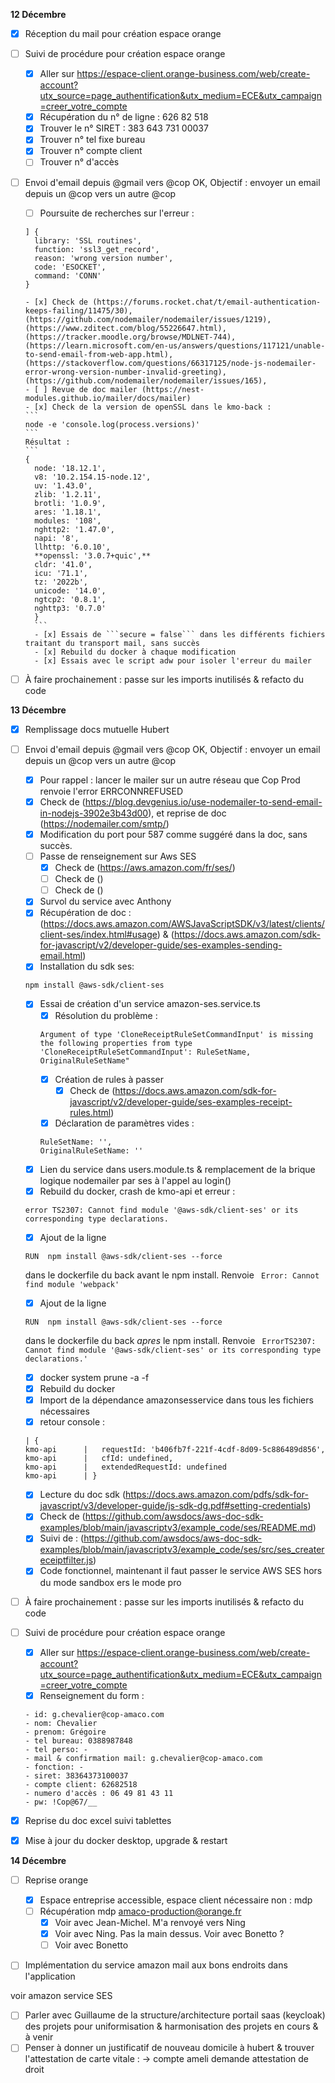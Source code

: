 **12 Décembre**

- [x] Réception du mail pour création espace orange
- [ ] Suivi de procédure pour création espace orange
    - [x] Aller sur https://espace-client.orange-business.com/web/create-account?utx_source=page_authentification&utx_medium=ECE&utx_campaign=creer_votre_compte
    - [x] Récupération du n° de ligne : 626 82 518
    - [x] Trouver le n° SIRET : 	383 643 731 00037
    - [x] Trouver n° tel fixe bureau
    - [x] Trouver n° compte client
    - [ ] Trouver n° d'accès
- [ ] Envoi d'email depuis @gmail vers @cop OK,  Objectif : envoyer un email depuis un @cop vers un autre @cop
    - [ ] Poursuite de recherches sur l'erreur : 
    ``` 
    ] {
      library: 'SSL routines',
      function: 'ssl3_get_record',
      reason: 'wrong version number',
      code: 'ESOCKET',
      command: 'CONN'
    }
    ```
      - [x] Check de (https://forums.rocket.chat/t/email-authentication-keeps-failing/11475/30), (https://github.com/nodemailer/nodemailer/issues/1219), (https://www.zditect.com/blog/55226647.html), (https://tracker.moodle.org/browse/MDLNET-744), (https://learn.microsoft.com/en-us/answers/questions/117121/unable-to-send-email-from-web-app.html), (https://stackoverflow.com/questions/66317125/node-js-nodemailer-error-wrong-version-number-invalid-greeting), (https://github.com/nodemailer/nodemailer/issues/165), 
      - [ ] Revue de doc mailer (https://nest-modules.github.io/mailer/docs/mailer)
      - [x] Check de la version de openSSL dans le kmo-back : 
      ```
      node -e 'console.log(process.versions)'
      ```
      Résultat :
      ```
      {
        node: '18.12.1',
        v8: '10.2.154.15-node.12',
        uv: '1.43.0',
        zlib: '1.2.11',
        brotli: '1.0.9',
        ares: '1.18.1',
        modules: '108',
        nghttp2: '1.47.0',
        napi: '8',
        llhttp: '6.0.10',
        **openssl: '3.0.7+quic',**
        cldr: '41.0',
        icu: '71.1',
        tz: '2022b',
        unicode: '14.0',
        ngtcp2: '0.8.1',
        nghttp3: '0.7.0'
        }
        ```
        - [x] Essais de ```secure = false``` dans les différents fichiers traitant du transport mail, sans succès
        - [x] Rebuild du docker à chaque modification
        - [x] Essais avec le script adw pour isoler l'erreur du mailer
- [ ] À faire prochainement : passe sur les imports inutilisés & refacto du code


**13 Décembre**
- [x] Remplissage docs mutuelle Hubert
- [ ] Envoi d'email depuis @gmail vers @cop OK,  Objectif : envoyer un email depuis un @cop vers un autre @cop
    - [x] Pour rappel : lancer le mailer sur un autre réseau que Cop Prod renvoie l'error ERRCONNREFUSED
    - [x] Check de (https://blog.devgenius.io/use-nodemailer-to-send-email-in-nodejs-3902e3b43d00), et reprise de doc (https://nodemailer.com/smtp/)
    - [x] Modification du port pour 587 comme suggéré dans la doc, sans succès.
    - [ ] Passe de renseignement sur Aws SES
        - [x] Check de (https://aws.amazon.com/fr/ses/)
        - [ ] Check de ()
        - [ ] Check de ()
    - [x] Survol du service avec Anthony
    - [x] Récupération de doc : (https://docs.aws.amazon.com/AWSJavaScriptSDK/v3/latest/clients/client-ses/index.html#usage) & (https://docs.aws.amazon.com/sdk-for-javascript/v2/developer-guide/ses-examples-sending-email.html)
    - [x] Installation du sdk ses: 
    ```
    npm install @aws-sdk/client-ses
    ```
    - [x] Essai de création d'un service amazon-ses.service.ts
        - [x] Résolution du problème  : 
        ```
        Argument of type 'CloneReceiptRuleSetCommandInput' is missing the following properties from type 'CloneReceiptRuleSetCommandInput': RuleSetName, OriginalRuleSetName"
        ```
        - [x] Création de rules à passer
            - [x] Check de (https://docs.aws.amazon.com/sdk-for-javascript/v2/developer-guide/ses-examples-receipt-rules.html)
        - [x] Déclaration de paramètres vides : 
        ```
        RuleSetName: '',
        OriginalRuleSetName: ''
        ```
    - [x] Lien du service dans users.module.ts & remplacement de la brique logique nodemailer par ses à l'appel au login()
    - [x] Rebuild du docker, crash de kmo-api et erreur :
    ```
    error TS2307: Cannot find module '@aws-sdk/client-ses' or its corresponding type declarations.
    ```
    - [x] Ajout de la ligne 
    ```
    RUN  npm install @aws-sdk/client-ses --force
    ```
    dans le dockerfile du back avant le npm install. Renvoie ``` Error: Cannot find module 'webpack'```
    - [x] Ajout de la ligne 
    ```
    RUN  npm install @aws-sdk/client-ses --force
    ```
    dans le dockerfile du back *apres* le npm install. Renvoie ``` ErrorTS2307: Cannot find module '@aws-sdk/client-ses' or its corresponding type declarations.'```
    - [x] docker system prune -a -f
    - [x] Rebuild du docker
    - [x] Import de la dépendance amazonsesservice dans tous les fichiers nécessaires
    - [x] retour console : 
    ```
    | {
    kmo-api      |   requestId: 'b406fb7f-221f-4cdf-8d09-5c886489d856',
    kmo-api      |   cfId: undefined,
    kmo-api      |   extendedRequestId: undefined
    kmo-api      | }
    ```
    - [x] Lecture du doc sdk (https://docs.aws.amazon.com/pdfs/sdk-for-javascript/v3/developer-guide/js-sdk-dg.pdf#setting-credentials)
    - [x] Check de (https://github.com/awsdocs/aws-doc-sdk-examples/blob/main/javascriptv3/example_code/ses/README.md)
    - [x] Suivi de : (https://github.com/awsdocs/aws-doc-sdk-examples/blob/main/javascriptv3/example_code/ses/src/ses_createreceiptfilter.js)
    - [x] Code fonctionnel, maintenant il faut passer le service AWS SES hors du mode sandbox ers le mode pro
- [ ] À faire prochainement : passe sur les imports inutilisés & refacto du code
- [ ] Suivi de procédure pour création espace orange
    - [x] Aller sur https://espace-client.orange-business.com/web/create-account?utx_source=page_authentification&utx_medium=ECE&utx_campaign=creer_votre_compte
    - [x] Renseignement du form :
    ```
    - id: g.chevalier@cop-amaco.com
    - nom: Chevalier
    - prenom: Grégoire
    - tel bureau: 0388987848
    - tel perso: -
    - mail & confirmation mail: g.chevalier@cop-amaco.com
    - fonction: -
    - siret: 38364373100037
    - compte client: 62682518
    - numero d'accès : 06 49 81 43 11
    - pw: !Cop@67/__
    ```
- [x] Reprise du doc excel suivi tablettes
- [x] Mise à jour du docker desktop, upgrade & restart


**14 Décembre**
- [ ] Reprise orange
    - [x] Espace entreprise accessible, espace client nécessaire non : mdp
    - [ ] Récupération mdp amaco-production@orange.fr
        - [x] Voir avec Jean-Michel. M'a renvoyé vers Ning
        - [x] Voir avec Ning. Pas la main dessus. Voir avec Bonetto ?
        - [ ] Voir avec Bonetto
- [ ] Implémentation du service amazon mail aux bons endroits dans l'application


voir amazon service SES

- [ ] Parler avec Guillaume de la structure/architecture portail saas (keycloak) des projets pour uniformisation & harmonisation des projets en cours & à venir
- [ ] Penser à donner un justificatif de nouveau domicile à hubert & trouver l'attestation de carte vitale : -> compte ameli demande attestation de droit